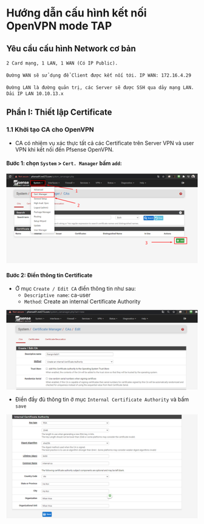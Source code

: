 # Hướng dẫn cấu hình kết nối OpenVPN mode TAP

## Yêu cầu cấu hình Network cơ bản

```
2 Card mạng, 1 LAN, 1 WAN (Có IP Public).

Đường WAN sẽ sử dụng để Client được kết nối tới. IP WAN: 172.16.4.29

Đường LAN là đường quản trị, các Server sẽ được SSH qua dảy mạng LAN. Dải IP LAN 10.10.13.x
```

## Phần I:  Thiết lập Certificate

### 1.1 Khởi tạo CA cho OpenVPN
- CA có nhiệm vụ xác thực tất cả các Certificate trên Server VPN và user VPN khi kết nối đến Pfsense OpenVPN.

#### Bước 1: chọn `System` > `Cert. Manager` bấm `add`:

<img src="../../../Images/Pfsense/Lab/43.png">

#### Bước 2: Điền thông tin Certificate

- Ở mục `Create / Edit CA` điền thông tin như sau:
   - `Descriptive name`: ca-user
   - `Method`: Create an internal Certificate Authority

<img src="../../../Images/Pfsense/Lab/44.png">

- Điền đầy đủ thông tin ở mục `Internal Certificate Authority` và bấm `save`

<img src="../../../Images/Pfsense/Lab/45.png">
